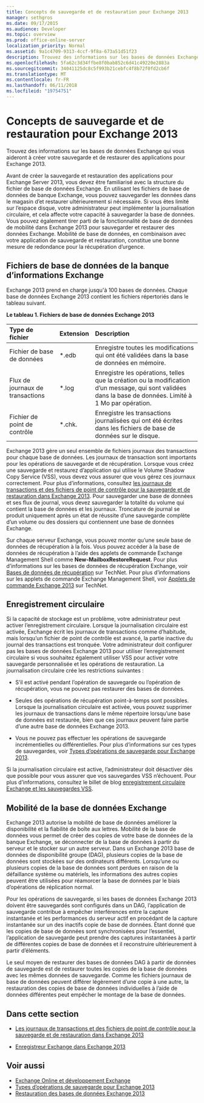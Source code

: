 ```yaml
---
title: Concepts de sauvegarde et de restauration pour Exchange 2013
manager: sethgros
ms.date: 09/17/2015
ms.audience: Developer
ms.topic: overview
ms.prod: office-online-server
localization_priority: Normal
ms.assetid: 9a1c4709-9313-4ccf-9f8a-673a51d51f23
description: Trouvez des informations sur les bases de données Exchange qui vous aideront à créer votre sauvegarde et de restaurer des applications pour Exchange 2013.
ms.openlocfilehash: 5fa62c3d34ffbe8f0bab852c6d41c49220e2883a
ms.sourcegitcommit: 34041125dc8c5f993b21cebfc4f8b72f0fd2cb6f
ms.translationtype: MT
ms.contentlocale: fr-FR
ms.lasthandoff: 06/11/2018
ms.locfileid: "19754751"
---
```

# <a name="backup-and-restore-concepts-for-exchange-2013"></a>Concepts de sauvegarde et de restauration pour Exchange 2013

Trouvez des informations sur les bases de données Exchange qui vous aideront à créer votre sauvegarde et de restaurer des applications pour Exchange 2013.
  
Avant de créer la sauvegarde et restauration des applications pour Exchange Server 2013, vous devez être familiarisé avec la structure du fichier de base de données Exchange. En utilisant les fichiers de base de données de banque Exchange, vous pouvez sauvegarder les données dans le magasin d’et restaurer ultérieurement si nécessaire. Si vous êtes limité sur l’espace disque, votre administrateur peut implémenter la journalisation circulaire, et cela affecte votre capacité à sauvegarder la base de données. Vous pouvez également tirer parti de la fonctionnalité de base de données de mobilité dans Exchange 2013 pour sauvegarder et restaurer des données Exchange. Mobilité de base de données, en combinaison avec votre application de sauvegarde et restauration, constitue une bonne mesure de redondance pour la récupération d’urgence.

<a name="bk_exchangedatabases"> </a>

## <a name="exchange-store-database-files"></a>Fichiers de base de données de la banque d’informations Exchange

Exchange 2013 prend en charge jusqu'à 100 bases de données. Chaque base de données Exchange 2013 contient les fichiers répertoriés dans le tableau suivant. 
  
**Le tableau 1. Fichiers de base de données Exchange 2013**

|Type de fichier|Extension|Description|
|:-----|:-----|:-----|
|Fichier de base de données  <br/> |\*.edb  <br/> |Enregistre toutes les modifications qui ont été validées dans la base de données en mémoire.  <br/> |
|Flux de journaux de transactions  <br/> |\*.log  <br/> |Enregistre les opérations, telles que la création ou la modification d’un message, qui sont validées dans la base de données. Limité à 1 Mo par opération.  <br/> |
|Fichier de point de contrôle  <br/> |\*.chk.  <br/> |Enregistre les transactions journalisées qui ont été écrites dans les fichiers de base de données sur le disque.  <br/> |
   
Exchange 2013 gère un seul ensemble de fichiers journaux des transactions pour chaque base de données. Les journaux de transaction sont importants pour les opérations de sauvegarde et de récupération. Lorsque vous créez une sauvegarde et restaurez d’application qui utilise le Volume Shadow Copy Service (VSS), vous devez vous assurer que vous gérez ces journaux correctement. Pour plus d’informations, consultez [les journaux de transactions et des fichiers de point de contrôle pour la sauvegarde et de restauration dans Exchange 2013](transaction-logs-and-checkpoint-files-for-backup-and-restore-in-exchange.md). Pour sauvegarder une base de données et ses flux de journal, vous devez sauvegarder la totalité du volume qui contient la base de données et les journaux. Troncature de journal se produit uniquement après un état de réussite d’une sauvegarde complète d’un volume ou des dossiers qui contiennent une base de données Exchange.
  
Sur chaque serveur Exchange, vous pouvez monter qu’une seule base de données de récupération à la fois. Vous pouvez accéder à la base de données de récupération à l’aide des applets de commande Exchange Management Shell comme **New-MailboxRestoreRequest**. Pour plus d’informations sur les bases de données de récupération Exchange, voir [Bases de données de récupération](http://technet.microsoft.com/en-us/library/dd876954%28v=exchg.150%29.aspx) sur TechNet. Pour plus d’informations sur les applets de commande Exchange Management Shell, voir [Applets de commande Exchange 2013](http://technet.microsoft.com/en-us/library/bb124413.aspx) sur TechNet. 
  
## <a name="circular-logging"></a>Enregistrement circulaire
<a name="bk_circularlogging"> </a>

Si la capacité de stockage est un problème, votre administrateur peut activer l’enregistrement circulaire. Lorsque la journalisation circulaire est activée, Exchange écrit les journaux de transactions comme d’habitude, mais lorsqu’un fichier de point de contrôle est avancé, la partie inactive du journal des transactions est tronquée. Votre administrateur doit configurer pas les bases de données Exchange 2013 pour utiliser l’enregistrement circulaire si vous souhaitez également utiliser VSS pour activer votre sauvegarde personnalisée et les opérations de restauration. La journalisation circulaire crée les restrictions suivantes : 
  
- S’il est activé pendant l’opération de sauvegarde ou l’opération de récupération, vous ne pouvez pas restaurer des bases de données.
    
- Seules des opérations de récupération point-à-temps sont possibles. Lorsque la journalisation circulaire est activée, vous pouvez supprimer les journaux de transactions dans le même répertoire lorsqu’une base de données est restaurée, bien que ces journaux peuvent faire partie d’une autre base de données Exchange 2013. 
    
- Vous ne pouvez pas effectuer les opérations de sauvegarde incrémentielles ou différentielles. Pour plus d’informations sur ces types de sauvegardes, voir [Types d’opérations de sauvegarde pour Exchange 2013](types-of-backup-operations-for-exchange-2013.md).
    
Si la journalisation circulaire est active, l’administrateur doit désactiver dès que possible pour vous assurer que vos sauvegardes VSS n’échouent. Pour plus d’informations, consultez le billet de blog [enregistrement circulaire Exchange et les sauvegardes VSS](http://blogs.technet.com/b/exchange/archive/2010/08/18/3410672.aspx). 
  
## <a name="exchange-database-mobility"></a>Mobilité de la base de données Exchange
<a name="bk_exchangedatabasemobility"> </a>

Exchange 2013 autorise la mobilité de base de données améliorer la disponibilité et la fiabilité de boîte aux lettres. Mobilité de la base de données vous permet de créer des copies de votre base de données de la banque Exchange, se déconnecter de la base de données à partir du serveur et le stocker sur un autre serveur. Dans un Exchange 2013 base de données de disponibilité groupe (DAG), plusieurs copies de la base de données sont stockées sur des ordinateurs différents. Lorsqu’une ou plusieurs copies de la base de données sont perdues en raison de la défaillance système ou matériels, les informations des autres copies peuvent être utilisées pour réamorcer la base de données par le biais d’opérations de réplication normal.
  
Pour les opérations de sauvegarde, si les bases de données Exchange 2013 doivent être sauvegardés sont configurés dans un DAG, l’application de sauvegarde contribue à empêcher interférences entre la capture instantanée et les performances du serveur actif en procédant de la capture instantanée sur un des inactifs copie de base de données. Étant donné que les copies de base de données sont synchronisées pour l’essentiel, l’application de sauvegarde peut prendre des captures instantanées à partir de différentes copies de base de données et il reconstruire ultérieurement à partir d’éléments.
  
Le seul moyen de restaurer des bases de données DAG à partir de données de sauvegarde est de restaurer toutes les copies de la base de données avec les mêmes données de sauvegarde. Comme les fichiers journaux de base de données peuvent différer légèrement d’une copie à une autre, la restauration des copies de base de données individuelles à l’aide de données différentes peut empêcher le montage de la base de données.
  
## <a name="in-this-section"></a>Dans cette section
<a name="bk_inthissection"> </a>

- [Les journaux de transactions et des fichiers de point de contrôle pour la sauvegarde et de restauration dans Exchange 2013](transaction-logs-and-checkpoint-files-for-backup-and-restore-in-exchange.md)
    
- [Enregistreur Exchange dans Exchange 2013](exchange-writer-in-exchange-2013.md)
    
## <a name="see-also"></a>Voir aussi

- [Exchange Online et développement Exchange](../exchange-server-development.md) 
- [Types d’opérations de sauvegarde pour Exchange 2013](types-of-backup-operations-for-exchange-2013.md)
- [Restauration des bases de données Exchange 2013](restoring-exchange-2013-databases.md)
    

